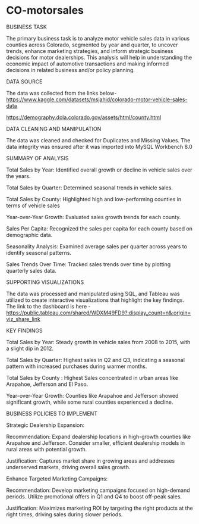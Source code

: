 # CO-motorsales
BUSINESS TASK

The primary business task is to analyze motor vehicle sales data in various counties across Colorado, segmented by year and quarter, to uncover trends, enhance marketing strategies, and inform strategic business decisions for motor dealerships. This analysis will help in understanding the economic impact of automotive transactions and making informed decisions in related business and/or policy planning. 

DATA SOURCE

The data was collected from the links below- 
https://www.kaggle.com/datasets/msjahid/colorado-motor-vehicle-sales-data

https://demography.dola.colorado.gov/assets/html/county.html

DATA CLEANING AND MANIPULATION

The data was cleaned and checked for Duplicates and Missing Values. The data integrity was ensured after it was imported into MySQL Workbench 8.0 

SUMMARY OF ANALYSIS

Total Sales by Year: Identified overall growth or decline in vehicle sales over the years.

Total Sales by Quarter: Determined seasonal trends in vehicle sales.

Total Sales by County: Highlighted high and low-performing counties in terms of vehicle sales

Year-over-Year Growth: Evaluated sales growth trends for each county.

Sales Per Capita: Recognized the sales per capita for each county based on demographic data.

Seasonality Analysis: Examined average sales per quarter across years to identify seasonal patterns.

Sales Trends Over Time: Tracked sales trends over time by plotting quarterly sales data.

SUPPORTING VISUALIZATIONS

The data was processed and manipulated using SQL, and Tableau was utilized to create interactive visualizations that highlight the key findings. The link to the dashboard is here - 
https://public.tableau.com/shared/WDXM49FD9?:display_count=n&:origin=viz_share_link

KEY FINDINGS

Total Sales by Year: Steady growth in vehicle sales from 2008 to 2015, with a slight dip in 2012.

Total Sales by Quarter: Highest sales in Q2 and Q3, indicating a seasonal pattern with increased purchases during warmer months.

Total Sales by County : Highest Sales concentrated in urban areas like Arapahoe, Jefferson and El Paso.

Year-over-Year Growth: Counties like Arapahoe and Jefferson showed significant growth, while some rural counties experienced a decline.

BUSINESS POLICIES TO IMPLEMENT

Strategic Dealership Expansion: 

Recommendation: Expand dealership locations in high-growth counties like Arapahoe and Jefferson. Consider smaller, efficient dealership models in rural areas with potential growth.

Justification: Captures market share in growing areas and addresses underserved markets, driving overall sales growth.

Enhance Targeted Marketing Campaigns:

Recommendation: Develop marketing campaigns focused on high-demand periods. Utilize promotional offers in Q1 and Q4 to boost off-peak sales.

Justification: Maximizes marketing ROI by targeting the right products at the right times, driving sales during slower periods.

